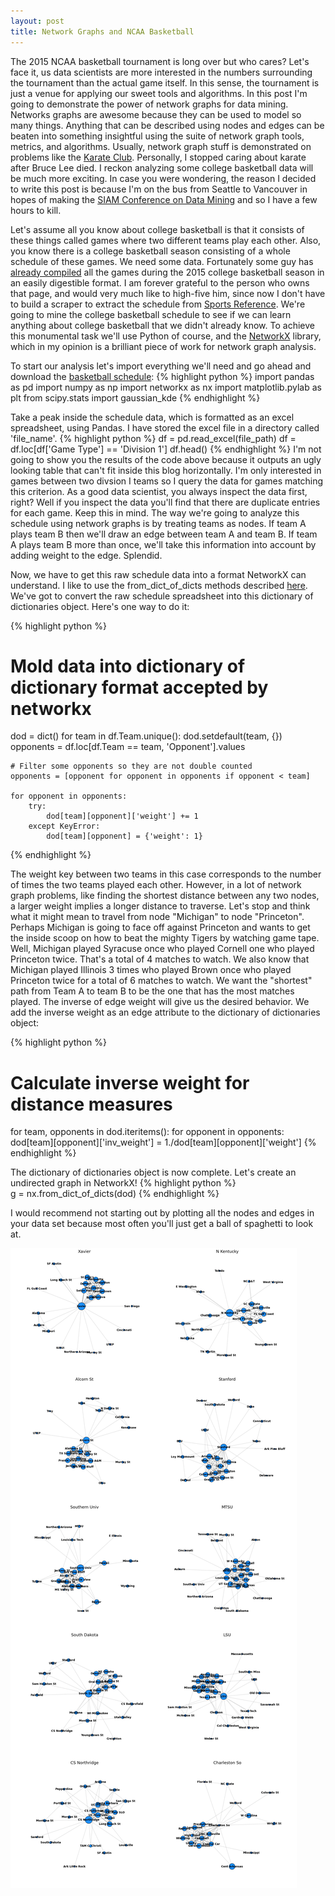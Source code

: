 ```yaml
---
layout: post
title: Network Graphs and NCAA Basketball
---
```


The 2015 NCAA basketball tournament is long over but who cares? Let's face it, us data scientists are more interested in the numbers surrounding the tournament than the actual game itself. In this sense, the tournament is just a venue for applying our sweet tools and algorithms. In this post I'm going to demonstrate the power of network graphs for data mining. Networks graphs are awesome because they can be used to model so many things. Anything that can be described using nodes and edges can be beaten into something insightful using the suite of network graph tools, metrics, and algorithms. Usually, network graph stuff is demonstrated on problems like the [Karate Club](https://networkdata.ics.uci.edu/data.php?id=105). Personally, I stopped caring about karate after Bruce Lee died. I reckon analyzing some college basketball data will be much more exciting. In case you were wondering, the reason I decided to write this post is because I'm on the bus from Seattle to Vancouver in hopes of making the [SIAM Conference on Data Mining](http://www.siam.org/meetings/sdm15/) and so I have a few hours to kill.  

Let's assume all you know about college basketball is that it consists of these things called games where two different teams play each other. Also, you know there is a college basketball season consisting of a whole schedule of these games. We need some data. Fortunately some guy has [already compiled](https://www.spreadsheet-sports.com/2015-ncaa-basketball-game-data) all the games during the 2015 college basketball season in an easily digestible format. I am forever grateful to the person who owns that page, and would very much like to high-five him, since now I don't have to build a scraper to extract the schedule from [Sports Reference](http://www.sports-reference.com/cbb/). We're going to mine the college basketball schedule to see if we can learn anything about college basketball that we didn't already know. To achieve this monumental task we'll use Python of course, and the [NetworkX](https://networkx.github.io) library, which in my opinion is a brilliant piece of work for network graph analysis. 

To start our analysis let's import everything we'll need and go ahead and download the [basketball schedule](https://www.spreadsheet-sports.com/2015-ncaa-basketball-game-data):
{% highlight python %}
import pandas as pd
import numpy as np
import networkx as nx
import matplotlib.pylab as plt
from scipy.stats import gaussian_kde
{% endhighlight %}

Take a peak inside the schedule data, which is formatted as an excel spreadsheet, using Pandas. I have stored the excel file in a directory called 'file_name'. 
{% highlight python %}
df = pd.read_excel(file_path)
df = df.loc[df['Game Type'] == 'Division 1']
df.head()
{% endhighlight %}
I'm not going to show you the results of the code above because it outputs an ugly looking table that can't fit inside this blog horizontally. I'm only interested in games between two divsion I teams so I query the data for games matching this criterion. As a good data scientist, you always inspect the data first, right? Well if you inspect the data you'll find that there are duplicate entries for each game. Keep this in mind. The way we're going to analyze this schedule using network graphs is by treating teams as nodes. If team A plays team B then we'll draw an edge between team A and team B. If team A plays team B more than once, we'll take this information into account by adding weight to the edge. Splendid.

Now, we have to get this raw schedule data into a format NetworkX can understand. I like to use the from_dict_of_dicts methods described [here](http://networkx.lanl.gov/archive/networkx-1.5/reference/generated/networkx.convert.from_dict_of_dicts.html#networkx.convert.from_dict_of_dicts). We've got to convert the raw schedule spreadsheet into this dictionary of dictionaries object. Here's one way to do it:

{% highlight python %}
# Mold data into dictionary of dictionary format accepted by networkx
dod = dict()
for team in df.Team.unique():
    dod.setdefault(team, {})
    opponents = df.loc[df.Team == team, 'Opponent'].values
    
    # Filter some opponents so they are not double counted
    opponents = [opponent for opponent in opponents if opponent < team]
    
    for opponent in opponents:    
        try:
            dod[team][opponent]['weight'] += 1
        except KeyError:
            dod[team][opponent] = {'weight': 1}
{% endhighlight %}

The weight key between two teams in this case corresponds to the number of times the two teams played each other. However, in a lot of network graph problems, like finding the shortest distance between any two nodes, a larger weight implies a longer distance to traverse. Let's stop and think what it might mean to travel from node "Michigan" to node "Princeton". Perhaps Michigan is going to face off against Princeton and wants to get the inside scoop on how to beat the mighty Tigers by watching game tape. Well, Michigan played Syracuse once who played Cornell one who played Princeton twice. That's a total of 4 matches to watch. We also know that Michigan played Illinois 3 times who played Brown once who played Princeton twice for a total of 6 matches to watch. We want the "shortest" path from Team A to team B to be the one that has the most matches played. The inverse of edge weight will give us the desired behavior. We add the inverse weight as an edge attribute to the dictionary of dictionaries object:

{% highlight python %}            
# Calculate inverse weight for distance measures
for team, opponents in dod.iteritems():
    for opponent in opponents:
        dod[team][opponent]['inv_weight'] = 1./dod[team][opponent]['weight']
{% endhighlight %}

The dictionary of dictionaries object is now complete. Let's create an undirected graph in NetworkX!
{% highlight python %}   
g = nx.from_dict_of_dicts(dod)
{% endhighlight %}







I would recommend not starting out by plotting all the nodes and edges in your data set because most often you'll just get a ball of spaghetti to look at.  

![Ego-centric graphs of 10 random NCAA basketball teams.](/assets/ego_centric_network_sample.png)
